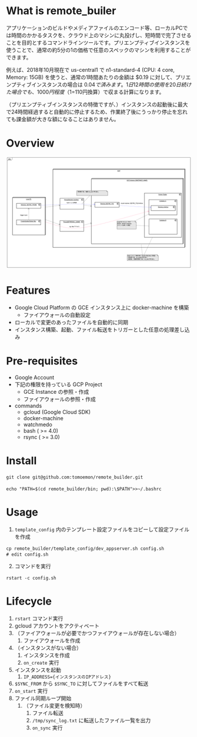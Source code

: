 # What is remote_builer

アプリケーションのビルドやメディアファイルのエンコード等、ローカルPCでは時間のかかるタスクを、クラウド上のマシンに丸投げし、短時間で完了させることを目的とするコマンドラインツールです。プリエンプティブインスタンスを使うことで、通常の約5分の1の価格で任意のスペックのマシンを利用することができます。

例えば、2018年10月現在で us-central1 で n1-standard-4 (CPU: 4 core, Memory: 15GB) を使うと、通常の1時間あたりの金額は $0.19 に対して、プリエンプティブインスタンスの場合は $0.04 で済みます。1日12時間の使用を20日続けた場合でも、1000円程度（$1=110円換算）で収まる計算になります。

（プリエンプティブインスタンスの特徴ですが、）インスタンスの起動後に最大で24時間経過すると自動的に停止するため、作業終了後にうっかり停止を忘れても課金額が大きな額になることはありません。

# Overview

![overview](docs/remote_builder.png)

# Features

- Google Cloud Platform の GCE インスタンス上に docker-machine を構築
  - ファイアウォールの自動設定
- ローカルで変更のあったファイルを自動的に同期
- インスタンス構築、起動、ファイル転送をトリガーとした任意の処理差し込み

# Pre-requisites

- Google Account
- 下記の権限を持っている GCP Project
  - GCE Instance の参照・作成
  - ファイアウォールの参照・作成
- commands
  - gcloud (Google Cloud SDK)
  - docker-machine
  - watchmedo
  - bash ( >= 4.0)
  - rsync ( >= 3.0)

# Install

```
git clone git@github.com:tomoemon/remote_builder.git

echo "PATH=$(cd remote_builder/bin; pwd):\$PATH">>~/.bashrc
```


# Usage

1. `template_config` 内のテンプレート設定ファイルをコピーして設定ファイルを作成

```
cp remote_builder/template_config/dev_appserver.sh config.sh
# edit config.sh
```
    
2. コマンドを実行

```
rstart -c config.sh
```

# Lifecycle

1. `rstart` コマンド実行
2. gcloud アカウントをアクティベート
3. （ファイアウォールが必要でかつファイアウォールが存在しない場合）
    1. ファイアウォールを作成
4. （インスタンスがない場合）
    1. インスタンスを作成
    2. `on_create` 実行
5. インスタンスを起動
    1. `IP_ADDRESS={インスタンスのIPアドレス}`
6. `$SYNC_FROM` から `$SYNC_TO` に対してファイルをすべて転送
7. `on_start` 実行
8. ファイル同期ループ開始
    1. （ファイル変更を検知時）
        1. ファイル転送 
        2. `/tmp/sync_log.txt` に転送したファイル一覧を出力
        3. `on_sync` 実行
